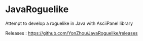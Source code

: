 # JavaRoguelike
Attempt to develop a roguelike in Java with AsciiPanel library

Releases : https://github.com/YonZhou/JavaRoguelike/releases
